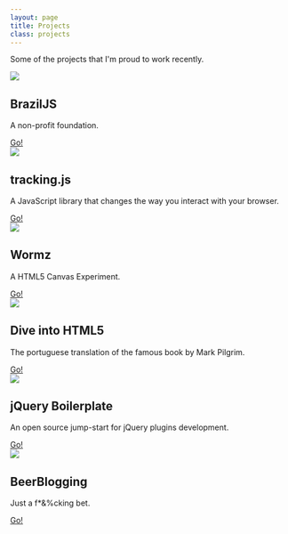 ```yaml
---
layout: page
title: Projects
class: projects
---
```


Some of the projects that I'm proud to work recently.

<div class="view view-first">
    <img src="{{ site.baseurl }}assets/img/projects/braziljs.jpg" />
    <div class="mask">
        <h2>BrazilJS</h2>
        <p>A non-profit foundation.</p>
        <a href="http://braziljs.org/" class="info">Go!</a>
    </div>
</div>
<div class="view view-first">
    <img src="{{ site.baseurl }}assets/img/projects/trackingjs.jpg" />
    <div class="mask">
        <h2>tracking.js</h2>
        <p>A JavaScript library that changes the way you interact with your browser.</p>
        <a href="http://trackingjs.com/" class="info">Go!</a>
    </div>
</div>
<div class="view view-first">
    <img src="{{ site.baseurl }}assets/img/projects/wormz.jpg" />
    <div class="mask">
        <h2>Wormz</h2>
        <p>A HTML5 Canvas Experiment.</p>
        <a href="http://html5-pro.com/" class="info">Go!</a>
    </div>
</div>
<div class="view view-first">
    <img src="{{ site.baseurl }}assets/img/projects/diveintohtml5.jpg" />
    <div class="mask">
        <h2>Dive into HTML5</h2>
        <p>The portuguese translation of the famous book by Mark Pilgrim.</p>
        <a href="http://diveintohtml5.com.br/" class="info">Go!</a>
    </div>
</div>
<div class="view view-first">
    <img src="{{ site.baseurl }}assets/img/projects/jqbp.jpg" />
    <div class="mask">
        <h2>jQuery Boilerplate</h2>
        <p>An open source jump-start for jQuery plugins development.</p>
        <a href="http://jqueryboilerplate.com/" class="info">Go!</a>
    </div>
</div>
<div class="view view-first">
    <img src="{{ site.baseurl }}assets/img/projects/beerblogging.jpg" />
    <div class="mask">
        <h2>BeerBlogging</h2>
        <p>Just a f*&amp;%cking bet.</p>
        <a href="http://beerblogging.org/" class="info">Go!</a>
    </div>
</div>